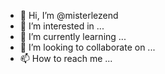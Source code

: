 - 👋 Hi, I’m @misterlezend
- 👀 I’m interested in ...
- 🌱 I’m currently learning ...
- 💞️ I’m looking to collaborate on ...
- 📫 How to reach me ...

<!---
misterlezend/misterlezend is a ✨ special ✨ repository because its `README.md` (this file) appears on your GitHub profile.
You can click the Preview link to take a look at your changes.
--->
